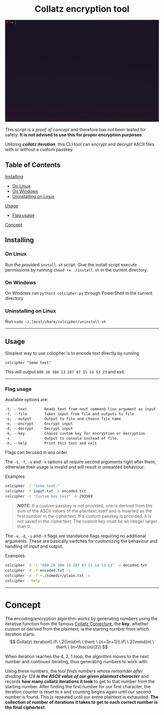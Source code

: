 <h1 align="center">Collatz encryption tool</h1>

<p align="center">
  <img src="./collatz.gif" alt="animated" />
</p>

This script is a *proof of concept* and therefore has not been tested for safety. **It is not advised to use this for proper encryption purposes**. 

Utilizing _**collatz iteration**_, this CLI tool can encrypt and decrypt ASCII files with or without a custom passkey.



## Table of Contents

[Installing](#installing)
* [On Linux](#on-linux)
* [On Windows](#on-windows)
* [Uninstalling on Linux](#uninstalling-on-linux)

[Usage](#usage)
* [Flag usage](#flag-usage)

[Concept](#concept)
## Installing

### On Linux

Run the provided `install.sh` script. Give the install script execute permissions by running `chmod +x ./install.sh` in the current directory.

### On Windows

On Windows run `python3 colcipher.py` through PowerShell in the current directory.

### Uninstalling on Linux

Run `sudo ~/.local/share/colcipher/uninstall.sh`

-----

## Usage

Simplest way to use colcipher is to encode text directly by running
```
colcipher "Some text"
```
This will output `889 26 388 13 287 87 15 14 53 23` and exit.

-----

### Flag usage

Available options are:
```text
-t, --text        Reads text from next command-line argument as input
-f, --file        Takes input from file and outputs to file
-o, --output      Output to file and choose file name
-e, --encrypt     Encrypt input
-d, --decrypt     Decrypt input
-k, --key         Choose custom key for encryption or decryption
-s                Output to console instead of file.
-h, --help        Print this text and exit
```

Flags can be used in any order.

The `-t`, `-f`, `-o` and `-k` options all require second arguments right after them, otherwise their usage is invalid and will result in unwanted behaviour.

Examples:

```bash
colcipher -t "Some text."
colcipher -f input.txt -o encoded.txt
colcipher -t "Custom key test" -k 293569
``` 

> **_NOTE:_**
If a custom passkey is not provided, one is derived from the sum of the ASCII values of the plaintext itself and is inserted as the first number in the ciphertext.
If a custom passkey is provided, it is not saved in the ciphertext.
The custom key must be an integer larger than 0. 

The `-e`, `-d`, `-s` and `-h` flags are standalone flags requiring no additional arguments. These are basically switches for customizing the behaviour and handling of input and output.

Examples:

```bash
colcipher -d -t "889 26 388 13 287 87 15 14 53 23" -o decoded.txt
colcipher -d -f encoded.txt -s
colcipher -e -f ~./somedir/plain.txt -s
colcipher --help
```

-----

# Concept

The encoding/encryption algorithm works by generating numbers using the iterative function from the famous [Collatz Conjecture](https://en.wikipedia.org/wiki/Collatz_conjecture), the **key**, whether custom or derived from the plaintext, is the starting number from which iteration starts. 
$$
Collatz\ iteration\\
if\ \ 2{\mid}n\ \ then\ \ {n=3n+1}\\
if\ \ 2{\nmid}n\ \ then\ \ {n=\frac{n}{2}}
$$

When iteration reaches the 4, 2, 1 loop, the algorithm moves to the next number and continues iterating, thus generating numbers to work with.

Using these numbers, the tool *finds numbers whose remainder after dividing by 128* ***is the ASCII value of our given plaintext character*** and records **how many collatz iterations it took** to get to that number from the starting number. After finding the first number for our first character, the iteration counter is reset to `0` and counting begins again until our second number is found. This is repeated until our entire plaintext is exhausted. **The collection of number of iterations it takes to get to each correct number is the final ciphertext**. 

